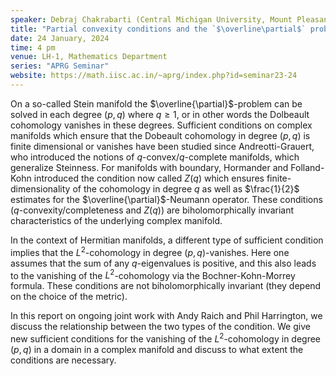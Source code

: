```yaml
---
speaker: Debraj Chakrabarti (Central Michigan University, Mount Pleasant, USA)
title: "Partial convexity conditions and the `$\overline\partial$` problem"
date: 24 January, 2024
time: 4 pm
venue: LH-1, Mathematics Department
series: "APRG Seminar"
website: https://math.iisc.ac.in/~aprg/index.php?id=seminar23-24
---
```


On a so-called Stein manifold the $\overline{\partial}$-problem can be solved in each degree $(p,q)$ where $q\geq 1$,
or in other words the Dolbeault cohomology vanishes in these degrees. Sufficient conditions on complex manifolds which
ensure that the Dobeault cohomology in degree $(p,q)$ is finite dimensional or vanishes have been studied since
Andreotti-Grauert, who introduced the notions of  $q$-convex/$q$-complete manifolds, which generalize Steinness. For
manifolds with boundary, Hormander and Folland-Kohn introduced the condition now called $Z(q)$ which ensures
finite-dimensionality of the cohomology in degree $q$ as well as $\frac{1}{2}$ estimates for the $\overline{\partial}$-Neumann
operator. These conditions ($q$-convexity/completeness and $Z(q)$) are biholomorphically invariant characteristics of the
underlying complex manifold.

In the context of Hermitian manifolds, a different type of sufficient condition implies that the $L^2$-cohomology in degree
$(p,q)$-vanishes. Here one assumes that the sum of any $q$-eigenvalues is positive, and this also leads to the vanishing of
the $L^2$-cohomology via the Bochner-Kohn-Morrey formula. These conditions are not biholomorphically invariant (they depend
on the choice of the metric).

In this report on ongoing joint work with Andy Raich and Phil Harrington, we discuss the relationship between the two types
of the condition. We give new sufficient conditions for the vanishing of the $L^2$-cohomology in degree $(p,q)$ in a domain
in a complex manifold and discuss to what extent the conditions are necessary.
